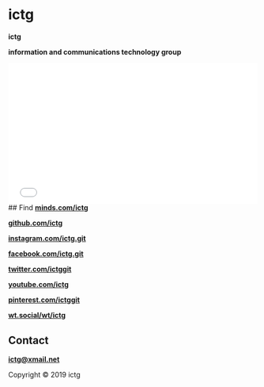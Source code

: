 <head>
<link rel="apple-touch-icon" sizes="180x180" href="/apple-touch-icon.png">
<link rel="icon" type="image/png" sizes="32x32" href="/favicon-32x32.png">
<link rel="icon" type="image/png" sizes="16x16" href="/favicon-16x16.png">
<link rel="manifest" href="/site.webmanifest">
<style>
.container {
    position: relative;
    width: 100%;
    height: 0;
    padding-bottom: 56.25%;
}
.video {
    position: absolute;
    top: 0;
    left: 0;
    width: 100%;
    height: 100%;
}
</style>
</head>

# ictg
**ictg**

**information and communications technology group**

<div class="container">
<iframe src="//www.youtube.com/embed/lpadpbfrbWY?autoplay=1" 
frameborder="0" allowfullscreen class="video"></iframe>
</div>
## Find
<strong><a href="https://minds.com/ictg" target="_blank">minds.com/ictg</a></strong>

<strong><a href="https://github.com/ictg" target="_blank">github.com/ictg</a></strong>

<strong><a href="https://www.instagram.com/ictg.git/" target="_blank">instagram.com/ictg.git</a></strong>

<strong><a href="https://www.facebook.com/ictg.git" target="_blank">facebook.com/ictg.git</a></strong>

<strong><a href="https://twitter.com/ictg_git" target="_blank">twitter.com/ictggit</a></strong>

<strong><a href="https://www.youtube.com/channel/UCKuXZEEBLOb7ZPamwVYj_6A" target="_blank">youtube.com/ictg</a></strong>

<strong><a href="https://pinterest.com/ictggit" target="_blank">pinterest.com/ictggit</a></strong>

<strong><a href="https://wt.social/wt/ictg" target="_blank">wt.social/wt/ictg</a></strong>

## Contact
**ictg@xmail.net**

Copyright © 2019 ictg
